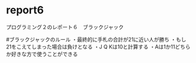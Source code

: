 # report6
プログラミング２のレポート６　ブラックジャック

#ブラックジャックのルール
・最終的に手札の合計が21に近い人が勝ち
・もし21をこえてしまった場合は負けとなる
・J Q Kは10と計算する
・Aは1か11どちらか好きな方で使うことができる
